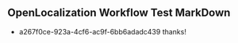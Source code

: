 ## OpenLocalization Workflow Test MarkDown
* a267f0ce-923a-4cf6-ac9f-6bb6adadc439 thanks!

<!--HONumber=Jul16_HO4-->


